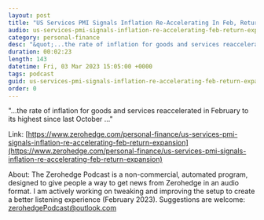 ```yaml
---
layout: post
title: "US Services PMI Signals Inflation Re-Accelerating In Feb, Return To Expansion"
audio: us-services-pmi-signals-inflation-re-accelerating-feb-return-expansion-0
category: personal-finance
desc: "&quot;...the rate of inflation for goods and services reaccelerated in February to its highest since last October ...&quot;"
duration: 00:02:23
length: 143
datetime: Fri, 03 Mar 2023 15:05:00 +0000
tags: podcast
guid: us-services-pmi-signals-inflation-re-accelerating-feb-return-expansion-0
order: 0
---
```

&quot;...the rate of inflation for goods and services reaccelerated in February to its highest since last October ...&quot;

Link: [https://www.zerohedge.com/personal-finance/us-services-pmi-signals-inflation-re-accelerating-feb-return-expansion](https://www.zerohedge.com/personal-finance/us-services-pmi-signals-inflation-re-accelerating-feb-return-expansion)

About: The Zerohedge Podcast is a non-commercial, automated program, designed to give people a way to get news from Zerohedge in an audio format.  I am actively working on tweaking and improving the setup to create a better listening experience (February 2023).  Suggestions are welcome: [zerohedgePodcast@outlook.com](mailto:zerohedgePodcast@outlook.com)